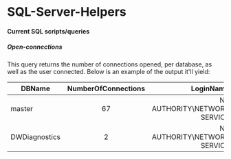 # SQL-Server-Helpers

#### Current SQL scripts/queries

##### Open-connections

This query returns the number of connections opened, per database, as well as the user connected. Below is an example of the output it'll yield:

| DBName   |      NumberOfConnections      |  LoginName |
|----------|:-------------:|------:|
| master |  67 | NT AUTHORITY\NETWORK SERVICE | 
| DWDiagnostics |    2   |   NT AUTHORITY\NETWORK SERVICE |
